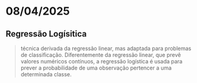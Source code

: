 # 08/04/2025

## Regressão Logísitica

>  técnica derivada da regressão linear, mas adaptada para problemas de classificação. Diferentemente da regressão linear, que prevê valores numéricos contínuos, a regressão logística é usada para prever a probabilidade de uma observação pertencer a uma determinada classe.

